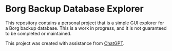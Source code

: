 # Borg Backup Database Explorer

This repository contains a personal project that is a simple GUI explorer for a Borg backup database. This is a work in progress, and it is not guaranteed to be completed or maintained.

This project was created with assistance from [ChatGPT](https://chat.openai.com/chat).